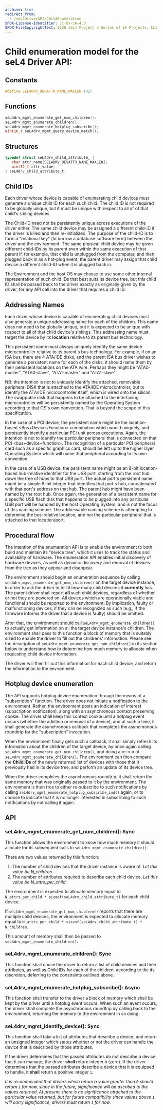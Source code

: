 ```yaml
---
archive: true
redirect_from:
  - /seL4DriverAPI/ChildEnumeration
SPDX-License-Identifier: CC-BY-SA-4.0
SPDX-FileCopyrightText: 2020 seL4 Project a Series of LF Projects, LLC.
---
```


# Child enumeration model for the seL4 Driver API:


## Constants
```c
#define SEL4DRV_DEVATTR_NAME_MAXLEN (32)
```

## Functions
```c
seL4drv_mgmt_enumerate_get_num_children():
seL4drv_mgmt_enumerate_children();
seL4drv_mgmt_enumerate_hotplug_subscribe();
uint16_t seL4drv_mgmt_query_device_match();
```

## Structures
```c
typedef struct seL4drv_child_attribute_ {
   char attr_name[SEL4DRV_DEVATTR_NAME_MAXLEN];
   uint32_t attr_value;
} seL4drv_child_attribute_t;
```

## Child IDs
 Each driver whose device is capable of enumerating child
devices must generate a unique child ID for each such child. The child
ID is not required to be globally unique, but it must be unique with
respect to all of of that child's sibling devices.

The Child-ID need not be persistently unique across executions of the
driver either. The same child device may be assigned a different
child-ID if the driver is killed and then re-initialized. The purpose of
the child-ID is to form a "relational key" (to borrow a database
software term) between the driver and the environment. The same physical
child device may be given different child-IDs by its parent even within
the same execution of that parent if, for example, that child is
unplugged from the computer, and then plugged back in as a hot-plug
event; the parent driver may assign that child device a different
child-ID when it is plugged back in.

The Environment and the host OS may choose to use some other internal
representation of such child IDs that best suits its device tree, but
this child ID shall be passed back to the driver exactly as originally
given by the driver, for any API call into the driver that requires a
child ID.

## Addressing Names
 Each driver whose device is capable of
enumerating child devices must also generate a unique addressing name
for each of the children. This name does not need to be globally unique,
but it is expected to be unique with respect to all of that child
device's siblings. This addressing name must target the device by its
**location** relative to its parent bus technology.

This persistent name must always uniquely identify the same device
microcontroller relative to its parent's bus technology. For example, if
on an ISA bus, there are 4 ATA/IDE disks, and the parent ISA bus driver
wishes to generate a persistent name for each of the disks, it should
name them by their persistent locations on the ATA wire. Perhaps they
might be "ATA0-master", "ATA0-slave", "ATA1-master" and "ATA1-slave".

NB: the intention is not to uniquely identify the attached, removable
peripheral DISK that is attached to the ATA/IDE microcontroller, but to
identify the ATA/IDE microcontroller itself, which is wired onto the
silicon. The swappable disk that happens to be attached to the
interfacing microcontroller will be persistently named by the Operating
System according to that OS's own convention. That is beyond the scope
of this specification.

In the case of a PCI device, the persistent name might be the
location-based <Bus+Device+Function> combination which would
uniquely, and persistently identify a particular PCI unit across
executions. Again, the intention is not to identify the particular
peripheral that is connected on that PCI <bus+device+function>.
The recognition of a particular PCI peripheral card such as a specific
graphics card, should be left up to the higher layer Operating System
which will name that peripheral according to its own convention.

In the case of a USB device, the persistent name might be an 8-bit
location-based hub-relative identifier for the USB port, starting from
the root hub down the tree of hubs to that USB port. The actual port's
persistent name might be a simple 8-bit integer that identifies that
port's hub, concatenated with that port's address on that hub. The
parent hub might have been named by the root hub. Once again, the
generation of a persistent name for a specific USB flash disk that
happens to be plugged into any particular USB port will be handled by
the host Operating System, and is not the focus of this naming scheme.
The addressable naming scheme is attempting to determine the
bus-relative location, and not the particular peripheral that is
attached to that location/port.

## Procedural flow
 The intention of the enumeration API is to enable
the environment to both build and maintain its "device tree", which it
uses to track the status and availability of hardware. The enumeration
API enables initial discovery of hardware devices, as well as dynamic
discovery and removal of devices from the tree as they appear and
disappear.

The environment should begin an enumeration sequence by calling
`seL4drv_mgmt_enumerate_get_num_children()` on the target device
instance, in order to ask the driver to tell it how many child devices
it **currently** has. The parent driver shall report **all** such
child devices, regardless of whether or not they are powered on. All
devices which are operationally viable and functional should be reported
to the environment. By implication, faulty or malfunctioning devices, if
they can be recognized as such (e.g., if the firmware informs the driver
that a device is faulty) should be omitted.

After that, the environment should call
`seL4drv_mgmt_enumerate_children()` to actually get information on all
the target device instance's children. The environment shall pass to
this function a block of memory that is suitably sized to enable the
driver to fill out the childrens' information. Please see the
description of `seL4drv_mgmt_enumerate_get_num_children()` in its
section below to understand how to determine how much memory to allocate
when requesting child device information.

The driver will then fill out this information for each child device,
and return the information to the environment.

## Hotplug device enumeration
 The API supports hotplug device
enumeration through the means of a "subscription" function. The driver
does not initiate a notification to the environment. Rather, the
environment posts an indication of interest (subscription notification),
along with an asynchronous context preserving cookie. The driver shall
keep this context cookie until a hotplug event occurs (whether the
addition or removal of a device), and at such a time, it shall generate
the asynchronous callback that completes the asynchronous roundtrip for
the "subscription" invocation.

When the environment finally gets such a callback, it shall simply
refresh its information about the children of the target device, by once
again calling `seL4drv_mgmt_enumerate_get_num_children()`, and doing
a re-run of `seL4drv_mgmt_enumerate_children()`. The environment can
then compare the **Child IDs** of the newly returned list of devices
with those that it previously had in its device tree, and perform an
update of its device tree.

When the driver completes the asynchronous roundtrip, it shall return
the same memory that was originally passed to it by the environment. The
environment is then free to either re-subscribe to such notifications by
calling `seL4drv_mgmt_enumerate_hotplug_subscribe_ind()` again, or to
choose to indicate that it is no longer interested in subscribing to
such notifications by not calling it again.

## API


### seL4drv_mgmt_enumerate_get_num_children(): Sync
 This
function allows the environment to know how much memory it should
allocate for its subsequent calls to
`seL4drv_mgmt_enumerate_children()`.

There are two values returned by this function:

1.  The number of child devices that the driver instance is
    aware of. *Let this value be N_children*.
2.  The number of attributes required to describe each child device.
    *Let this value be N_attrs_per_child*.

The environment is expected to allocate memory equal to
`N_attrs_per_child * sizeof(seL4drv_child_attribute_t)` for each
child device.

If `seL4drv_mgmt_enumerate_get_num_children()` reports that there are
multiple child devices, the environment is expected to allocate memory
equal to
`N_attrs_per_child * sizeof(seL4drv_child_attribute_t) * N_children`.

This amount of memory shall then be passed to
`seL4drv_mgmt_enumerate_children()`.

### seL4drv_mgmt_enumerate_children(): Sync
 This function shall
cause the driver to return a list of child devices and their attributes,
as well as Child IDs for each of the children, according to the its
discretion, deferring to the constraints outlined above.

### seL4drv_mgmt_enumerate_hotplug_subscribe(): Async
 This
function shall transfer to the driver a block of memory which shall be
kept by the driver until a hotplug event occurs. When such an event
occurs, the driver shall complete the asynchronous roundtrip by calling
back to the environment, returning the memory to the environment in so
doing.

### seL4drv_mgmt_identify_device(): Sync
 This function shall take
a list of attributes that describe a device, and return an unsigned
integer which states whether or not the driver can handle the device
that is described by those attributes.

If the driver determines that the passed attributes do not describe a
device that it can manage, the driver **shall** return integer `0`
(zero). If the driver determines that the passed attributes describe a
device that it is equipped to handle, it **shall** return a positive
integer `1`.

*It is recommended that drivers which return a value greater than `0`
should return `1` for now, since in the future, significance will be
ascribed to the values returned. At present, there is no significance
attached to the particular value returned, but for future compatibility
since values above `1` will carry significance, drivers must return `1` for
now.*
